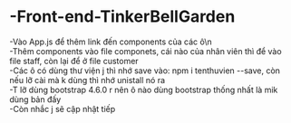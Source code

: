 # -Front-end-TinkerBellGarden
-Vào App.js để thêm link đến components của các ô\n  
-Thêm components vào file componets, cái nào của nhân viên thì để vào file staff, còn lại để ở file customer  
-Các ô có dùng thư viện j thì nhớ save vào: npm i tenthuvien --save, còn nếu lỡ cài mà k dùng thì nhớ unistall nó ra  
-T lỡ dùng bootstrap 4.6.0 r nên ô nào dùng bootstrap thống nhất là mik dùng bản đấy  
-Còn nhắc j sẽ cập nhật tiếp  
